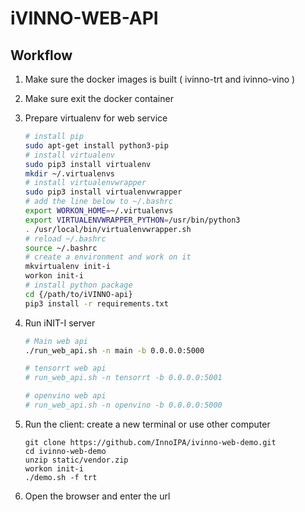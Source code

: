 # iVINNO-WEB-API

## Workflow
1. Make sure the docker images is built ( ivinno-trt and ivinno-vino )
2. Make sure exit the docker container
3. Prepare virtualenv for web service
    ```bash
    # install pip
    sudo apt-get install python3-pip
    # install virtualenv
    sudo pip3 install virtualenv
    mkdir ~/.virtualenvs
    # install virtualenvwrapper
    sudo pip3 install virtualenvwrapper
    # add the line below to ~/.bashrc
    export WORKON_HOME=~/.virtualenvs
    export VIRTUALENVWRAPPER_PYTHON=/usr/bin/python3
    . /usr/local/bin/virtualenvwrapper.sh
    # reload ~/.bashrc
    source ~/.bashrc
    # create a environment and work on it
    mkvirtualenv init-i
    workon init-i
    # install python package
    cd {/path/to/iVINNO-api}
    pip3 install -r requirements.txt
    ```
4. Run iNIT-I server
    ```bash
    # Main web api
    ./run_web_api.sh -n main -b 0.0.0.0:5000
    
    # tensorrt web api
    # run_web_api.sh -n tensorrt -b 0.0.0.0:5001
    
    # openvino web api
    # run_web_api.sh -n openvino -b 0.0.0.0:5000
    ```

5. Run the client: create a new terminal or use other computer
    ```
    git clone https://github.com/InnoIPA/ivinno-web-demo.git
    cd ivinno-web-demo
    unzip static/vendor.zip
    workon init-i
    ./demo.sh -f trt
    ```
6. Open the browser and enter the url
    ```

    ```